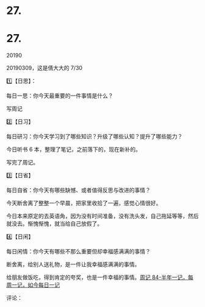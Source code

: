 # 27.

# 27.

20190

20190309，这是倩大大的 7/30

1️⃣【日思】：

每日一思：你今天最重要的一件事情是什么？

写周记

2️⃣【日习】

每日研习：你今天学习到了哪些知识？升级了哪些认知？提升了哪些能力？

今日听书 6 本，整理了笔记，之前落下的，现在新补的。

写完了周记。

3️⃣【日省】

每日自省：你今天有哪些缺憾、或者值得反思与改进的事情？

今天断舍离了整整一个早晨，把家里收拾了一遍，感觉心情很好。

今日本来原定的去英语角，因为没有时间准备，没有洗头发，自己拖延等等，然后就没去。惭愧惭愧，就当给自己放假了。

4️⃣【日闲】

每日闲情：你今天有哪些不那么重要但却幸福感满满的事情？

断舍离，给别人送礼物，是一件让我幸福感满满的事情。

给朋友做饭吃，得到肯定的夸奖，也是一件幸福的事情。[周记 84-半年一记，每周一记，如今每日一记](https://mp.weixin.qq.com/s/BWufM1lD_90OHhEIFvuHOg)

评论：